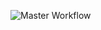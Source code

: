 ![Master Workflow](https://github.com/owalishawon/random-id-generator/actions/workflows/master.yml/badge.svg)
